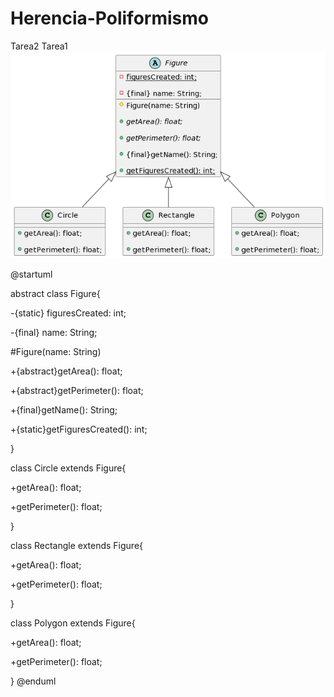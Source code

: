 # Herencia-Poliformismo
Tarea2
Tarea1
![Image](Diagrama_Fig.png)



@startuml

abstract class Figure{

-{static} figuresCreated: int;

-{final} name: String;

#Figure(name: String)

+{abstract}getArea(): float;

+{abstract}getPerimeter(): float;

+{final}getName(): String;

+{static}getFiguresCreated(): int;

}

class Circle extends Figure{

+getArea(): float;

+getPerimeter(): float;

}

class Rectangle extends Figure{

+getArea(): float;

+getPerimeter(): float;

}

class Polygon extends Figure{

+getArea(): float;

+getPerimeter(): float;

}
@enduml
